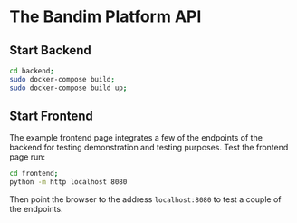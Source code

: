# The Bandim Platform API

## Start Backend

```bash
cd backend;
sudo docker-compose build;
sudo docker-compose build up;
```

## Start Frontend

The example frontend page integrates a few of the endpoints of the backend for testing demonstration and testing purposes. Test the frontend page run:

```bash
cd frontend;
python -m http localhost 8080
```

Then point the browser to the address `localhost:8080` to test a couple of the endpoints. 